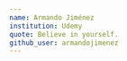 ```yaml
---
name: Armando Jiménez
institution: Udemy
quote: Believe in yourself. 
github_user: armandojimenez
---
```

